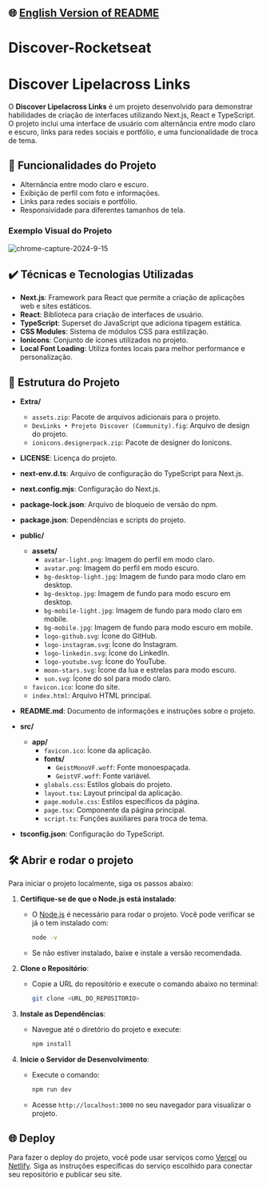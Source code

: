 ## 🌐 [English Version of README](README_EN.md)

# Discover-Rocketseat
# Discover Lipelacross Links

O **Discover Lipelacross Links** é um projeto desenvolvido para demonstrar habilidades de criação de interfaces utilizando Next.js, React e TypeScript. O projeto inclui uma interface de usuário com alternância entre modo claro e escuro, links para redes sociais e portfólio, e uma funcionalidade de troca de tema.

## 🔨 Funcionalidades do Projeto

- Alternância entre modo claro e escuro.
- Exibição de perfil com foto e informações.
- Links para redes sociais e portfólio.
- Responsividade para diferentes tamanhos de tela.

### Exemplo Visual do Projeto

![chrome-capture-2024-9-15](https://github.com/user-attachments/assets/8fcc0fe6-3344-4864-be0e-545c8faf8b28)

## ✔️ Técnicas e Tecnologias Utilizadas

- **Next.js**: Framework para React que permite a criação de aplicações web e sites estáticos.
- **React**: Biblioteca para criação de interfaces de usuário.
- **TypeScript**: Superset do JavaScript que adiciona tipagem estática.
- **CSS Modules**: Sistema de módulos CSS para estilização.
- **Ionicons**: Conjunto de ícones utilizados no projeto.
- **Local Font Loading**: Utiliza fontes locais para melhor performance e personalização.

## 📁 Estrutura do Projeto

- **Extra/**
    - `assets.zip`: Pacote de arquivos adicionais para o projeto.
    - `DevLinks • Projeto Discover (Community).fig`: Arquivo de design do projeto.
    - `ionicons.designerpack.zip`: Pacote de designer do Ionicons.

- **LICENSE**: Licença do projeto.

- **next-env.d.ts**: Arquivo de configuração do TypeScript para Next.js.

- **next.config.mjs**: Configuração do Next.js.

- **package-lock.json**: Arquivo de bloqueio de versão do npm.

- **package.json**: Dependências e scripts do projeto.

- **public/**
    - **assets/**
        - `avatar-light.png`: Imagem do perfil em modo claro.
        - `avatar.png`: Imagem do perfil em modo escuro.
        - `bg-desktop-light.jpg`: Imagem de fundo para modo claro em desktop.
        - `bg-desktop.jpg`: Imagem de fundo para modo escuro em desktop.
        - `bg-mobile-light.jpg`: Imagem de fundo para modo claro em mobile.
        - `bg-mobile.jpg`: Imagem de fundo para modo escuro em mobile.
        - `logo-github.svg`: Ícone do GitHub.
        - `logo-instagram.svg`: Ícone do Instagram.
        - `logo-linkedin.svg`: Ícone do LinkedIn.
        - `logo-youtube.svg`: Ícone do YouTube.
        - `moon-stars.svg`: Ícone da lua e estrelas para modo escuro.
        - `sun.svg`: Ícone do sol para modo claro.
    - `favicon.ico`: Ícone do site.
    - `index.html`: Arquivo HTML principal.

- **README.md**: Documento de informações e instruções sobre o projeto.

- **src/**
    - **app/**
        - `favicon.ico`: Ícone da aplicação.
        - **fonts/**
            - `GeistMonoVF.woff`: Fonte monoespaçada.
            - `GeistVF.woff`: Fonte variável.
        - `globals.css`: Estilos globais do projeto.
        - `layout.tsx`: Layout principal da aplicação.
        - `page.module.css`: Estilos específicos da página.
        - `page.tsx`: Componente da página principal.
        - `script.ts`: Funções auxiliares para troca de tema.

- **tsconfig.json**: Configuração do TypeScript.

## 🛠️ Abrir e rodar o projeto

Para iniciar o projeto localmente, siga os passos abaixo:

1. **Certifique-se de que o Node.js está instalado**:
    - O [Node.js](https://nodejs.org/) é necessário para rodar o projeto. Você pode verificar se já o tem instalado com:

      ```bash
      node -v
      ```

    - Se não estiver instalado, baixe e instale a versão recomendada.

2. **Clone o Repositório**:
    - Copie a URL do repositório e execute o comando abaixo no terminal:

      ```bash
      git clone <URL_DO_REPOSITORIO>
      ```

3. **Instale as Dependências**:
    - Navegue até o diretório do projeto e execute:

      ```bash
      npm install
      ```

4. **Inicie o Servidor de Desenvolvimento**:
    - Execute o comando:

      ```bash
      npm run dev
      ```

    - Acesse `http://localhost:3000` no seu navegador para visualizar o projeto.

## 🌐 Deploy

Para fazer o deploy do projeto, você pode usar serviços como [Vercel](https://vercel.com/) ou [Netlify](https://www.netlify.com/). Siga as instruções específicas do serviço escolhido para conectar seu repositório e publicar seu site.
